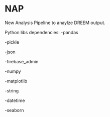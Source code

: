 # NAP
New Analysis Pipeline to anaylze DREEM output.

Python libs dependencies:
-pandas

-pickle

-json

-firebase_admin

-numpy

-matplotlib

-string

-datetime

-seaborn
